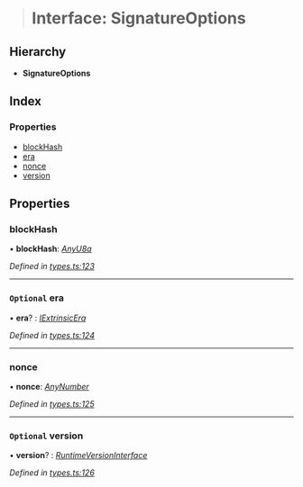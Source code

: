 > # Interface: SignatureOptions

## Hierarchy

* **SignatureOptions**

## Index

### Properties

* [blockHash](_types_.signatureoptions.md#blockhash)
* [era](_types_.signatureoptions.md#optional-era)
* [nonce](_types_.signatureoptions.md#nonce)
* [version](_types_.signatureoptions.md#optional-version)

## Properties

###  blockHash

• **blockHash**: *[AnyU8a](../modules/_types_.md#anyu8a)*

*Defined in [types.ts:123](https://github.com/polkadot-js/api/blob/61065a2/packages/types/src/types.ts#L123)*

___

### `Optional` era

• **era**? : *[IExtrinsicEra](_types_.iextrinsicera.md)*

*Defined in [types.ts:124](https://github.com/polkadot-js/api/blob/61065a2/packages/types/src/types.ts#L124)*

___

###  nonce

• **nonce**: *[AnyNumber](../modules/_types_.md#anynumber)*

*Defined in [types.ts:125](https://github.com/polkadot-js/api/blob/61065a2/packages/types/src/types.ts#L125)*

___

### `Optional` version

• **version**? : *[RuntimeVersionInterface](_types_.runtimeversioninterface.md)*

*Defined in [types.ts:126](https://github.com/polkadot-js/api/blob/61065a2/packages/types/src/types.ts#L126)*